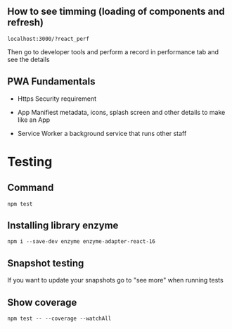 ## How to see timming (loading of components and refresh)


```
localhost:3000/?react_perf
```

Then go to developer tools and perform a record in performance tab and see the details


## PWA Fundamentals

* Https
Security requirement

* App Manifiest
metadata, icons, splash screen and other details to make like an App

* Service Worker
a background service that runs other staff

# Testing

## Command

```
npm test
```


## Installing library enzyme

```
npm i --save-dev enzyme enzyme-adapter-react-16
```

## Snapshot testing 

If you want to update your snapshots go to "see more" when running tests


## Show coverage 

```
npm test -- --coverage --watchAll
```
